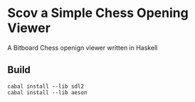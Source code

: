 # Scov a Simple Chess Opening Viewer
A Bitboard Chess openign viewer written in Haskell




## Build
```
cabal install --lib sdl2
cabal install --lib aeson
```
